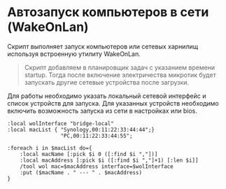 # Автозапуск компьютеров в сети (WakeOnLan)

Скрипт выполняет запуск компьютеров или сетевых харнилищ используя встроенную утилиту WakeOnLan. 

> Скрипт добавляем в планировщик задач с указанием времени startup. Тогда после включение электричества микротик будет запускать другие сетевые устройства после загрузки. 

Для работы необходимо указать локальный сетевой интерфейс и список устройств для запуска.  Для указанных устройств необходимо включить возможность запуска из сети в настройках или bios. 

```
:local wolInterface "bridge-local"
:local macList { "Synology,00:11:22:33:44:44";}
                 "PC,00:11:22:33:44:55";
 
:foreach i in $macList do={
    :local macName [:pick $i 0 ([:find $i ","])]
    :local macAddress [:pick $i ([:find $i ","]+1) [:len $i]]
    /tool wol mac=$macAddress interface=$wolInterface
    :put ($macName . " --- " . $macAddress)
}
```